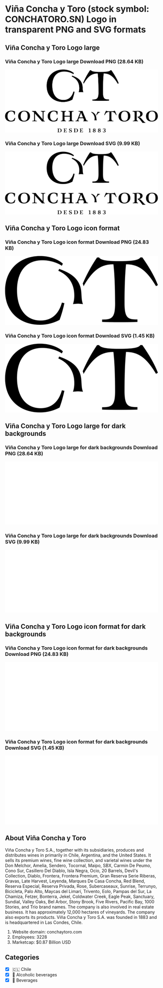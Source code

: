 # Viña Concha y Toro (stock symbol: CONCHATORO.SN) Logo in transparent PNG and SVG formats

## Viña Concha y Toro Logo large

### Viña Concha y Toro Logo large Download PNG (28.64 KB)

![Viña Concha y Toro Logo large Download PNG (28.64 KB)](/img/orig/CONCHATORO.SN_BIG-f19635c2.png)

### Viña Concha y Toro Logo large Download SVG (9.99 KB)

![Viña Concha y Toro Logo large Download SVG (9.99 KB)](/img/orig/CONCHATORO.SN_BIG-03c32b54.svg)

## Viña Concha y Toro Logo icon format

### Viña Concha y Toro Logo icon format Download PNG (24.83 KB)

![Viña Concha y Toro Logo icon format Download PNG (24.83 KB)](/img/orig/CONCHATORO.SN-6a8a5bc5.png)

### Viña Concha y Toro Logo icon format Download SVG (1.45 KB)

![Viña Concha y Toro Logo icon format Download SVG (1.45 KB)](/img/orig/CONCHATORO.SN-33eb0029.svg)

## Viña Concha y Toro Logo large for dark backgrounds

### Viña Concha y Toro Logo large for dark backgrounds Download PNG (28.64 KB)

![Viña Concha y Toro Logo large for dark backgrounds Download PNG (28.64 KB)](/img/orig/CONCHATORO.SN_BIG.D-afed17a3.png)

### Viña Concha y Toro Logo large for dark backgrounds Download SVG (9.99 KB)

![Viña Concha y Toro Logo large for dark backgrounds Download SVG (9.99 KB)](/img/orig/CONCHATORO.SN_BIG.D-406f23be.svg)

## Viña Concha y Toro Logo icon format for dark backgrounds

### Viña Concha y Toro Logo icon format for dark backgrounds Download PNG (24.83 KB)

![Viña Concha y Toro Logo icon format for dark backgrounds Download PNG (24.83 KB)](/img/orig/CONCHATORO.SN.D-ac361dc8.png)

### Viña Concha y Toro Logo icon format for dark backgrounds Download SVG (1.45 KB)

![Viña Concha y Toro Logo icon format for dark backgrounds Download SVG (1.45 KB)](/img/orig/CONCHATORO.SN.D-352c87a6.svg)

## About Viña Concha y Toro

Viña Concha y Toro S.A., together with its subsidiaries, produces and distributes wines in primarily in Chile, Argentina, and the United States. It sells its premium wines, fine wine collection, and varietal wines under the Don Melchor, Amelia, Sendero, Tocornal, Maipo, SBX, Carmin De Peumo, Cono Sur, Casillero Del Diablo, Isla Negra, Ocio, 20 Barrels, Devil's Collection, Diablo, Frontera, Frontera Premium, Gran Reserva Serie Riberas, Gravas, Late Harvest, Leyenda, Marques De Casa Concha, Red Blend, Reserva Especial, Reserva Privada, Rose, Subercaseaux, Sunrise, Terrunyo, Bicicleta, Palo Alto, Maycas del Limarí, Trivento, Eolo, Pampas del Sur, La Chamiza, Fetzer, Bonterra, Jekel, Coldwater Creek, Eagle Peak, Sanctuary, Sundial, Valley Oaks, Bel Arbor, Stony Brook, Five Rivers, Pacific Bay, 1000 Stories, and Trio brand names. The company is also involved in real estate business. It has approximately 12,000 hectares of vineyards. The company also exports its products. Viña Concha y Toro S.A. was founded in 1883 and is headquartered in Las Condes, Chile.

1. Website domain: conchaytoro.com
2. Employees: 3228
3. Marketcap: $0.87 Billion USD


## Categories
- [x] 🇨🇱 Chile
- [x] 🍷 Alcoholic beverages
- [x] 🥤 Beverages
